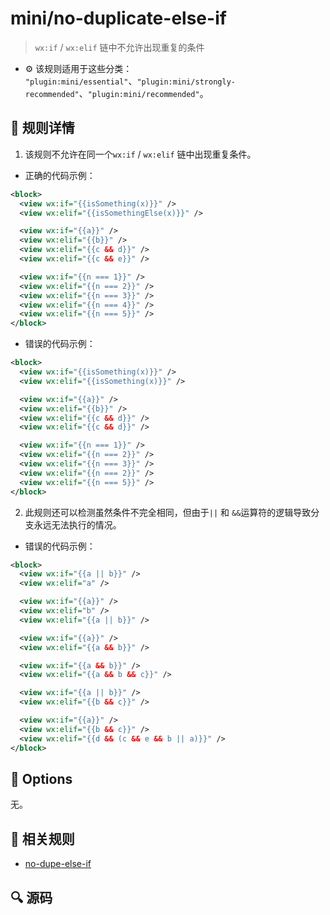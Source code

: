 # mini/no-duplicate-else-if
> `wx:if` / `wx:elif` 链中不允许出现重复的条件

- :gear: 该规则适用于这些分类： `"plugin:mini/essential"`、`"plugin:mini/strongly-recommended"`、`"plugin:mini/recommended"`。

## :book: 规则详情

1. 该规则不允许在同一个`wx:if` / `wx:elif` 链中出现重复条件。

+ 正确的代码示例：

```xml
<block>
  <view wx:if="{{isSomething(x)}}" />
  <view wx:elif="{{isSomethingElse(x)}}" />

  <view wx:if="{{a}}" />
  <view wx:elif="{{b}}" />
  <view wx:elif="{{c && d}}" />
  <view wx:elif="{{c && e}}" />

  <view wx:if="{{n === 1}}" />
  <view wx:elif="{{n === 2}}" />
  <view wx:elif="{{n === 3}}" />
  <view wx:elif="{{n === 4}}" />
  <view wx:elif="{{n === 5}}" />
</block>
```

+ 错误的代码示例：

```xml
<block>
  <view wx:if="{{isSomething(x)}}" />
  <view wx:elif="{{isSomething(x)}}" />

  <view wx:if="{{a}}" />
  <view wx:elif="{{b}}" />
  <view wx:elif="{{c && d}}" />
  <view wx:elif="{{c && d}}" />

  <view wx:if="{{n === 1}}" />
  <view wx:elif="{{n === 2}}" />
  <view wx:elif="{{n === 3}}" />
  <view wx:elif="{{n === 2}}" />
  <view wx:elif="{{n === 5}}" />
</block>
```


2. 此规则还可以检测虽然条件不完全相同，但由于`||` 和 `&&`运算符的逻辑导致分支永远无法执行的情况。

+ 错误的代码示例：

```xml
<block>
  <view wx:if="{{a || b}}" />
  <view wx:elif="a" />

  <view wx:if="{{a}}" />
  <view wx:elif="b" />
  <view wx:elif="{{a || b}}" />

  <view wx:if="{{a}}" />
  <view wx:elif="{{a && b}}" />

  <view wx:if="{{a && b}}" />
  <view wx:elif="{{a && b && c}}" />

  <view wx:if="{{a || b}}" />
  <view wx:elif="{{b && c}}" />

  <view wx:if="{{a}}" />
  <view wx:elif="{{b && c}}" />
  <view wx:elif="{{d && (c && e && b || a)}}" />
</block>
```

## :wrench: Options

无。

## :couple: 相关规则

- [no-dupe-else-if]

[no-dupe-else-if]: https://eslint.org/docs/rules/no-dupe-else-if

## :mag: 源码
